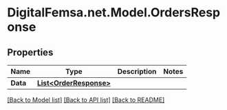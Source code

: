 # DigitalFemsa.net.Model.OrdersResponse

## Properties

Name | Type | Description | Notes
------------ | ------------- | ------------- | -------------
**Data** | [**List&lt;OrderResponse&gt;**](OrderResponse.md) |  | 

[[Back to Model list]](../README.md#documentation-for-models) [[Back to API list]](../README.md#documentation-for-api-endpoints) [[Back to README]](../README.md)

